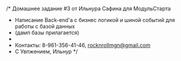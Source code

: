 /* Домашнее задание #3 от Ильнура Сафина для МодульСтарта
 * Написание Back-end'a с бизнес логикой и шиной событий для работы с базой данных
 * (дамп базы прилагается) 
 *
 * Контакты: 8-961-356-41-46, rocknrollmgn@gmail.com
 * С Увпжением, Ильнур
 */

